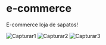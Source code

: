 # e-commerce
E-commerce loja de sapatos!

![Capturar1](https://user-images.githubusercontent.com/41017772/109426221-38036280-79cb-11eb-94fd-f412bd9ac05a.PNG)
![Capturar2](https://user-images.githubusercontent.com/41017772/109426262-6da84b80-79cb-11eb-91bb-30541f564539.PNG)
![Capturar3](https://user-images.githubusercontent.com/41017772/109426265-70a33c00-79cb-11eb-8896-c25bafb218ba.PNG)
